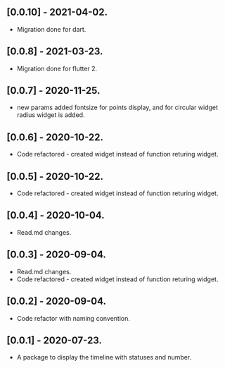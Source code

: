 ## [0.0.10] - 2021-04-02.

* Migration done for dart.
## [0.0.8] - 2021-03-23.

* Migration done for flutter 2.
## [0.0.7] - 2020-11-25.

* new params added fontsize for points display, and for circular widget radius widget is added.

## [0.0.6] - 2020-10-22.

* Code refactored - created widget instead of function returing widget. 

## [0.0.5] - 2020-10-22.

* Code refactored - created widget instead of function returing widget. 

## [0.0.4] - 2020-10-04.

* Read.md changes.

## [0.0.3] - 2020-09-04.

* Read.md changes.
* Code refactored - created widget instead of function returing widget. 

## [0.0.2] - 2020-09-04.

* Code refactor with naming convention.

## [0.0.1] - 2020-07-23.

* A package to display the timeline with statuses and number.


